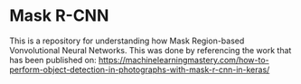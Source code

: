 # Mask R-CNN

This is a repository for understanding how Mask Region-based Vonvolutional Neural Networks. This was done by referencing the work that has been published on: https://machinelearningmastery.com/how-to-perform-object-detection-in-photographs-with-mask-r-cnn-in-keras/

